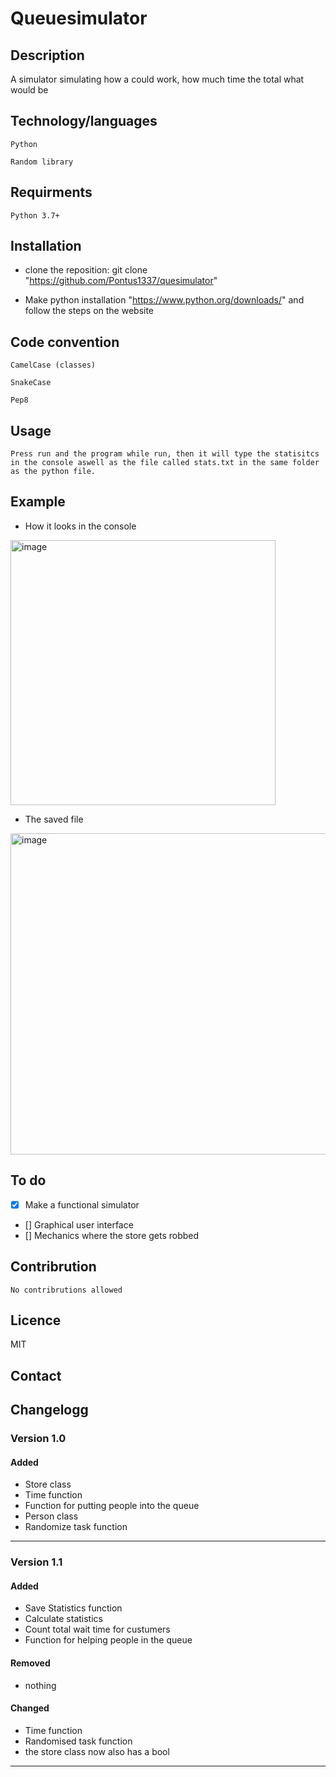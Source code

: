 # Queuesimulator

## Description

A simulator simulating how a could work, how much time the total what would be

## Technology/languages

    Python

    Random library

## Requirments

    Python 3.7+

## Installation

* clone the reposition: git clone "https://github.com/Pontus1337/quesimulator"

* Make python installation "https://www.python.org/downloads/" and follow the steps on the website

## Code convention

    CamelCase (classes)

    SnakeCase

    Pep8

## Usage

    Press run and the program while run, then it will type the statisitcs in the console aswell as the file called stats.txt in the same folder as the python file.

## Example

* How it looks in the console

<img width="424" alt="image" src="https://user-images.githubusercontent.com/94127890/167810087-35f06249-c658-488f-ba7c-7860b928013c.png">

* The saved file

<img width="514" alt="image" src="https://user-images.githubusercontent.com/94127890/167810248-2ccc17b0-ac74-4ef2-a5ee-1ad91f358891.png">

## To do

* [x] Make a functional simulator
* [] Graphical user interface
* [] Mechanics where the store gets robbed

## Contribrution

    No contribrutions allowed

## Licence

MIT

## Contact

## Changelogg

### Version 1.0

#### Added

* Store class
* Time function
* Function for putting people into the queue
* Person class
* Randomize task function

***

### Version 1.1

#### Added

* Save Statistics function
* Calculate statistics
* Count total wait time for custumers
* Function for helping people in the queue

#### Removed

* nothing

#### Changed

* Time function
* Randomised task function
* the store class now also has a bool

***
